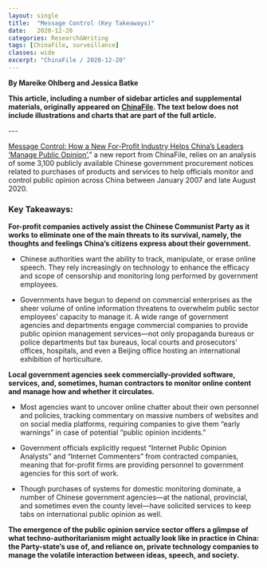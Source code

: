 ```yaml
---
layout: single
title:  "Message Control (Key Takeaways)"
date:   2020-12-20
categories: Research&Writing
tags: [ChinaFile, surveillance]
classes: wide
excerpt: "ChinaFile / 2020-12-20"
---
```

**By Mareike Ohlberg and Jessica Batke**


**This article, including a number of sidebar articles and supplemental materials, originally appeared on [ChinaFile](https://www.chinafile.com/reporting-opinion/features/message-control-china). The text below does not include illustrations and charts that are part of the full article.**



--- <br>

<p class="dropcap"><a href="https://www.chinafile.com/node/52881" target="_blank">Message Control: How a New For-Profit Industry Helps China’s Leaders ‘Manage Public Opinion’</a>,” a new report from ChinaFile, relies on an analysis of some 3,100 publicly available Chinese government procurement notices related to purchases of products and services to help officials monitor and control public opinion across China between January 2007 and late August 2020.</p>

<h3>Key Takeaways:</h3>

<p><strong>For-profit companies actively assist the Chinese Communist Party as it works to eliminate one of the main threats to its survival, namely, the thoughts and feelings China’s citizens express about their government.</strong></p>

<ul><li><p>Chinese authorities want the ability to track, manipulate, or erase online speech. They rely increasingly on technology to enhance the efficacy and scope of censorship and monitoring long performed by government employees.</p></li>

<li><p>Governments have begun to depend on commercial enterprises as the sheer volume of online information threatens to overwhelm public sector employees’ capacity to manage it. A wide range of government agencies and departments engage commercial companies to provide public opinion management services—not only propaganda bureaus or police departments but tax bureaus, local courts and prosecutors’ offices, hospitals, and even a Beijing office hosting an international exhibition of horticulture.</p></li></ul>

<p><strong>Local government agencies seek commercially-provided software, services, and, sometimes, human contractors to monitor online content and manage how and whether it circulates.</strong></p>

<ul><li><p>Most agencies want to uncover online chatter about their own personnel and policies, tracking commentary on massive numbers of websites and on social media platforms, requiring companies to give them “early warnings” in case of potential “public opinion incidents.”</p></li>

<li><p>Government officials explicitly request “Internet Public Opinion Analysts” and “Internet Commenters” from contracted companies, meaning that for-profit firms are providing personnel to government agencies for this sort of work.</p></li>

<li><p>Though purchases of systems for domestic monitoring dominate, a number of Chinese government agencies—at the national, provincial, and sometimes even the county level—have solicited services to keep tabs on international public opinion as well.</p></li></ul>

<p><strong>The emergence of the public opinion service sector offers a glimpse of what techno-authoritarianism might actually look like in practice in China: the Party-state’s use of, and reliance on, private technology companies to manage the volatile interaction between ideas, speech, and society.</strong></p>
